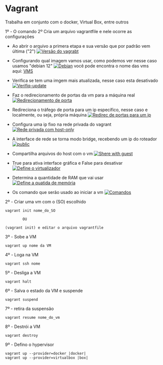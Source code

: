 # **Vagrant**

Trabalha em conjunto com o docker, Virtual Box, entre outros

1º - O comando 2º Cria um arquivo vagrantfile e nele ocorre as configurações

* Ao abrir o arquivo a primera etapa e sua versão que por padrão vem última ("2")
[![Versão do vagrabt](https://i.im.ge/2023/12/15/EZgCsr.Versao-do-vagrabt.png)](https://im.ge/i/EZgCsr)

* Configurando qual imagem vamos usar, como podemos ver nesse caso usamos "debian 12"
[![Debian](https://i.im.ge/2023/12/15/EZVBbq.Debian.png)](https://im.ge/i/EZVBbq) 
você pode encontra o nome das vms aqui: [VMS](https://app.vagrantup.com/boxes/search)

* Verifica se tem uma imgem mais atualizada, nesse caso esta desativado
[![Verifiq-update](https://i.im.ge/2023/12/15/EZgt3f.Verifiq-update.png)](https://im.ge/i/EZgt3f)

* Faz o redirecionamento de portas da vm para a máquina real
[![Redirecionamento de porta](https://i.im.ge/2023/12/15/EZgPU1.Redirecionamento-de-porta.png)](https://im.ge/i/EZgPU1)


* Redireciona o tráfego de porta para um ip específico, nesse caso e localmente, ou seja, própria máquina
[![Redirec de portas para um ip](https://i.im.ge/2023/12/15/EZgNTP.Redirec-de-portas-para-um-ip.png)](https://im.ge/i/EZgNTP)

*  Configura uma ip fixo na rede privada do vagrant
[![Rede privada com host-only](https://i.im.ge/2023/12/15/EZg0tD.Rede-privada-com-host-only.png)](https://im.ge/i/EZg0tD)


*  A interface de rede se torna modo bridge, recebendo um ip do roteador
[![public](https://i.im.ge/2023/12/18/En0v88.public.png)](https://im.ge/i/En0v88)

*  Compartilha arquivos do host com o vm
[![Shere with guest](https://i.im.ge/2023/12/15/EZg5k4.Shere-with-guest.png)](https://im.ge/i/EZg5k4)

*  True para ativa interface gráfica e False para desativar 
[![Define o virtualizador](https://i.im.ge/2023/12/15/EZgmjq.Define-o-virtualizador.png)](https://im.ge/i/EZgmjq)

* Determina a quantidade de RAM que vai usar               
[![Define a quatida de memória](https://i.im.ge/2023/12/15/EZgjFC.Define-a-quatida-de-memoria.png)](https://im.ge/i/EZgjFC)

* Os comando que serão usado ao iniciar a vm
[![Comandos](https://i.im.ge/2023/12/15/EZgwRp.Comandos.png)](https://im.ge/i/EZgwRp)


2º - Criar uma vm com o (SO) escolhido
    
    vagrant init nome_do_SO

            OU

    (vagrant init) e editar o arquivo vagrantfile

3º - Sobe a VM

    vagrant up nome da VM

4º - Loga na VM

    vagrant ssh nome

5º - Desliga a VM   
    
    vagrant halt  

6º - Salva o estado da VM e suspende

    vagrant suspend

7º - retira da suspensão

    vagrant resume nome_do_vm

8º - Destrói a VM

    vagrant destroy

9º -  Defino o hypervisor

    vagrant up --provider=docker |docker|
    vagrant up --provider=virtualbox |box|



